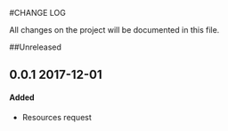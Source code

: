 #CHANGE LOG

All changes on the project will be documented in this file.

##Unreleased
## 0.0.1 2017-12-01
#### Added

* Resources request
